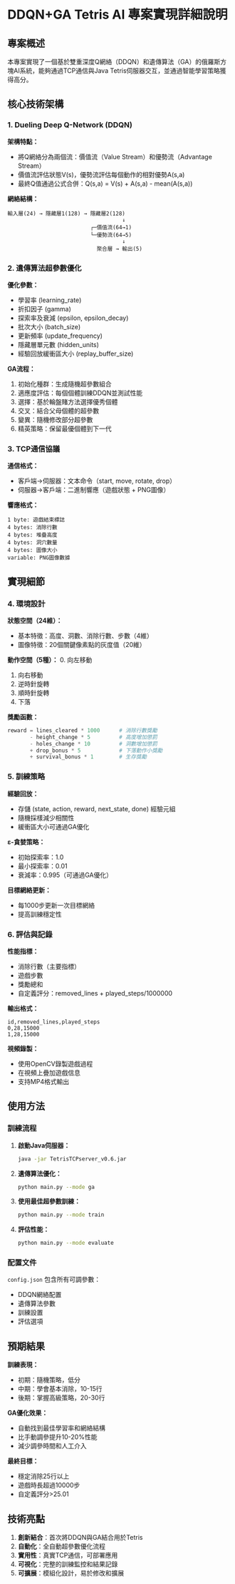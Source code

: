 # DDQN+GA Tetris AI 專案實現詳細說明

## 專案概述

本專案實現了一個基於雙重深度Q網絡（DDQN）和遺傳算法（GA）的俄羅斯方塊AI系統，能夠通過TCP通信與Java Tetris伺服器交互，並通過智能學習策略獲得高分。

## 核心技術架構

### 1. Dueling Deep Q-Network (DDQN)

**架構特點：**
- 將Q網絡分為兩個流：價值流（Value Stream）和優勢流（Advantage Stream）
- 價值流評估狀態V(s)，優勢流評估每個動作的相對優勢A(s,a)
- 最終Q值通過公式合併：Q(s,a) = V(s) + A(s,a) - mean(A(s,a))

**網絡結構：**
```
輸入層(24) → 隱藏層1(128) → 隱藏層2(128)
                                    ↓
                          ┌─價值流(64→1)
                          └─優勢流(64→5)
                                    ↓
                            聚合層 → 輸出(5)
```

### 2. 遺傳算法超參數優化

**優化參數：**
- 學習率 (learning_rate)
- 折扣因子 (gamma)
- 探索率及衰減 (epsilon, epsilon_decay)
- 批次大小 (batch_size)
- 更新頻率 (update_frequency)
- 隱藏層單元數 (hidden_units)
- 經驗回放緩衝區大小 (replay_buffer_size)

**GA流程：**
1. 初始化種群：生成隨機超參數組合
2. 適應度評估：每個個體訓練DDQN並測試性能
3. 選擇：基於輪盤賭方法選擇優秀個體
4. 交叉：結合父母個體的超參數
5. 變異：隨機修改部分超參數
6. 精英策略：保留最優個體到下一代

### 3. TCP通信協議

**通信格式：**
- 客戶端→伺服器：文本命令（start, move, rotate, drop）
- 伺服器→客戶端：二進制響應（遊戲狀態 + PNG圖像）

**響應格式：**
```
1 byte: 遊戲結束標誌
4 bytes: 消除行數
4 bytes: 堆疊高度
4 bytes: 洞穴數量
4 bytes: 圖像大小
variable: PNG圖像數據
```

## 實現細節

### 4. 環境設計

**狀態空間（24維）：**
- 基本特徵：高度、洞數、消除行數、步數（4維）
- 圖像特徵：20個關鍵像素點的灰度值（20維）

**動作空間（5種）：**
0. 向左移動
1. 向右移動
2. 逆時針旋轉
3. 順時針旋轉
4. 下落

**獎勵函數：**
```python
reward = lines_cleared * 1000      # 消除行數獎勵
       - height_change * 5         # 高度增加懲罰
       - holes_change * 10         # 洞數增加懲罰
       + drop_bonus * 5            # 下落動作小獎勵
       + survival_bonus * 1        # 生存獎勵
```

### 5. 訓練策略

**經驗回放：**
- 存儲 (state, action, reward, next_state, done) 經驗元組
- 隨機採樣減少相關性
- 緩衝區大小可通過GA優化

**ε-貪婪策略：**
- 初始探索率：1.0
- 最小探索率：0.01
- 衰減率：0.995（可通過GA優化）

**目標網絡更新：**
- 每1000步更新一次目標網絡
- 提高訓練穩定性

### 6. 評估與記錄

**性能指標：**
- 消除行數（主要指標）
- 遊戲步數
- 獎勵總和
- 自定義評分：removed_lines + played_steps/1000000

**輸出格式：**
```csv
id,removed_lines,played_steps
0,28,15000
1,28,15000
```

**視頻錄製：**
- 使用OpenCV錄製遊戲過程
- 在視頻上疊加遊戲信息
- 支持MP4格式輸出

## 使用方法

### 訓練流程

1. **啟動Java伺服器：**
   ```bash
   java -jar TetrisTCPserver_v0.6.jar
   ```

2. **遺傳算法優化：**
   ```bash
   python main.py --mode ga
   ```

3. **使用最佳超參數訓練：**
   ```bash
   python main.py --mode train
   ```

4. **評估性能：**
   ```bash
   python main.py --mode evaluate
   ```

### 配置文件

`config.json` 包含所有可調參數：
- DDQN網絡配置
- 遺傳算法參數
- 訓練設置
- 評估選項

## 預期結果

**訓練表現：**
- 初期：隨機策略，低分
- 中期：學會基本消除，10-15行
- 後期：掌握高級策略，20-30行

**GA優化效果：**
- 自動找到最佳學習率和網絡結構
- 比手動調參提升10-20%性能
- 減少調參時間和人工介入

**最終目標：**
- 穩定消除25行以上
- 遊戲時長超過10000步
- 自定義評分>25.01

## 技術亮點

1. **創新結合**：首次將DDQN與GA結合用於Tetris
2. **自動化**：全自動超參數優化流程
3. **實用性**：真實TCP通信，可部署應用
4. **可視化**：完整的訓練監控和結果記錄
5. **可擴展**：模組化設計，易於修改和擴展
